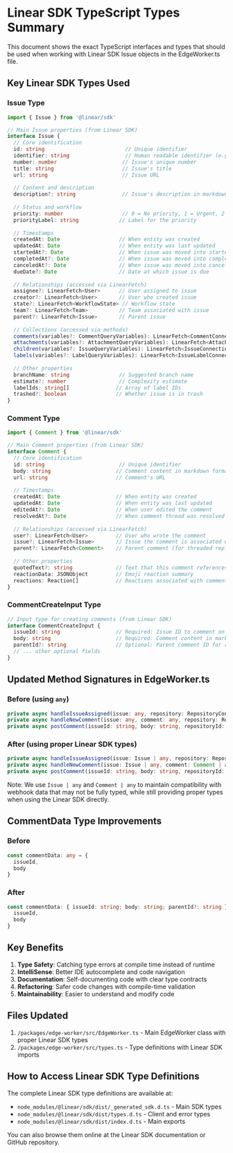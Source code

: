 # Linear SDK TypeScript Types Summary

This document shows the exact TypeScript interfaces and types that should be used when working with Linear SDK Issue objects in the EdgeWorker.ts file.

## Key Linear SDK Types Used

### Issue Type
```typescript
import { Issue } from '@linear/sdk'

// Main Issue properties (from Linear SDK)
interface Issue {
  // Core identification
  id: string                          // Unique identifier
  identifier: string                  // Human readable identifier (e.g. ENG-123)
  number: number                     // Issue's unique number
  title: string                      // Issue's title
  url: string                        // Issue URL
  
  // Content and description
  description?: string               // Issue's description in markdown format
  
  // Status and workflow
  priority: number                   // 0 = No priority, 1 = Urgent, 2 = High, 3 = Normal, 4 = Low
  priorityLabel: string             // Label for the priority
  
  // Timestamps
  createdAt: Date                   // When entity was created
  updatedAt: Date                   // When entity was last updated
  startedAt?: Date                  // When issue was moved into started state
  completedAt?: Date                // When issue was moved into completed state
  canceledAt?: Date                 // When issue was moved into canceled state
  dueDate?: Date                    // Date at which issue is due
  
  // Relationships (accessed via LinearFetch)
  assignee?: LinearFetch<User>      // User assigned to issue
  creator?: LinearFetch<User>       // User who created issue
  state?: LinearFetch<WorkflowState> // Workflow state
  team?: LinearFetch<Team>          // Team associated with issue
  parent?: LinearFetch<Issue>       // Parent issue
  
  // Collections (accessed via methods)
  comments(variables?: CommentQueryVariables): LinearFetch<CommentConnection>
  attachments(variables?: AttachmentQueryVariables): LinearFetch<AttachmentConnection>
  children(variables?: IssueQueryVariables): LinearFetch<IssueConnection>
  labels(variables?: LabelQueryVariables): LinearFetch<IssueLabelConnection>
  
  // Other properties
  branchName: string                // Suggested branch name
  estimate?: number                 // Complexity estimate
  labelIds: string[]               // Array of label IDs
  trashed?: boolean                // Whether issue is in trash
}
```

### Comment Type
```typescript
import { Comment } from '@linear/sdk'

// Main Comment properties (from Linear SDK)
interface Comment {
  // Core identification
  id: string                        // Unique identifier
  body: string                     // Comment content in markdown format
  url: string                      // Comment's URL
  
  // Timestamps
  createdAt: Date                  // When entity was created
  updatedAt: Date                  // When entity was last updated
  editedAt?: Date                  // When user edited the comment
  resolvedAt?: Date                // When comment thread was resolved
  
  // Relationships (accessed via LinearFetch)
  user?: LinearFetch<User>         // User who wrote the comment
  issue?: LinearFetch<Issue>       // Issue the comment is associated with
  parent?: LinearFetch<Comment>    // Parent comment (for threaded replies)
  
  // Other properties
  quotedText?: string              // Text that this comment references (inline comments)
  reactionData: JSONObject         // Emoji reaction summary
  reactions: Reaction[]            // Reactions associated with comment
}
```

### CommentCreateInput Type
```typescript
// Input type for creating comments (from Linear SDK)
interface CommentCreateInput {
  issueId: string                  // Required: Issue ID to comment on
  body: string                     // Required: Comment content in markdown
  parentId?: string                // Optional: Parent comment ID for replies
  // ... other optional fields
}
```

## Updated Method Signatures in EdgeWorker.ts

### Before (using `any`)
```typescript
private async handleIssueAssigned(issue: any, repository: RepositoryConfig): Promise<void>
private async handleNewComment(issue: any, comment: any, repository: RepositoryConfig): Promise<void>
private async postComment(issueId: string, body: string, repositoryId: string, parentId?: string): Promise<{ id: string } | null>
```

### After (using proper Linear SDK types)
```typescript
private async handleIssueAssigned(issue: Issue | any, repository: RepositoryConfig): Promise<void>
private async handleNewComment(issue: Issue | any, comment: Comment | any, repository: RepositoryConfig): Promise<void>
private async postComment(issueId: string, body: string, repositoryId: string, parentId?: string): Promise<Comment | null>
```

Note: We use `Issue | any` and `Comment | any` to maintain compatibility with webhook data that may not be fully typed, while still providing proper types when using the Linear SDK directly.

## CommentData Type Improvements

### Before
```typescript
const commentData: any = {
  issueId,
  body
}
```

### After
```typescript
const commentData: { issueId: string; body: string; parentId?: string } = {
  issueId,
  body
}
```

## Key Benefits

1. **Type Safety**: Catching type errors at compile time instead of runtime
2. **IntelliSense**: Better IDE autocomplete and code navigation
3. **Documentation**: Self-documenting code with clear type contracts
4. **Refactoring**: Safer code changes with compile-time validation
5. **Maintainability**: Easier to understand and modify code

## Files Updated

1. `/packages/edge-worker/src/EdgeWorker.ts` - Main EdgeWorker class with proper Linear SDK types
2. `/packages/edge-worker/src/types.ts` - Type definitions with Linear SDK imports

## How to Access Linear SDK Type Definitions

The complete Linear SDK type definitions are available at:
- `node_modules/@linear/sdk/dist/_generated_sdk.d.ts` - Main SDK types
- `node_modules/@linear/sdk/dist/types.d.ts` - Client and error types
- `node_modules/@linear/sdk/dist/index.d.ts` - Main exports

You can also browse them online at the Linear SDK documentation or GitHub repository.